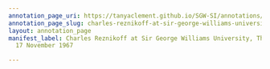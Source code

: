 ```yaml
---
annotation_page_uri: https://tanyaclement.github.io/SGW-SI/annotations/charles-reznikoff-at-sir-george-williams-university-the-poetry-series-17-november-1967-canvas-1-by-the-waters-of-manhattan--.json
annotation_page_slug: charles-reznikoff-at-sir-george-williams-university-the-poetry-series-17-november-1967-canvas-1-by-the-waters-of-manhattan--
layout: annotation_page
manifest_label: Charles Reznikoff at Sir George Williams University, The Poetry Series,
  17 November 1967

---
```

